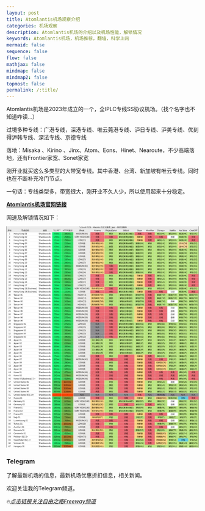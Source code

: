```yaml
---
layout: post
title: Atomlantis机场观察介绍
categories: 机场观察
description: Atomlantis机场的介绍以及机场性能，解锁情况
keywords: Atomlantis机场，机场推荐，翻墙，科学上网
mermaid: false
sequence: false
flow: false
mathjax: false
mindmap: false
mindmap2: false
topmost: false
permalink: /:title/
---
```

Atomlantis机场是2023年成立的一个，全IPLC专线SS协议机场。（找个名字也不知道咋读...） 

过境多种专线：广港专线，深港专线、唯云莞港专线、沪日专线、沪美专线、优刻得沪韩专线、深法专线、京德专线

落地：Misaka 、Kirino 、Jinx、Atom、Eons、Hinet、Nearoute，不少高端落地，还有Frontier家宽、Sonet家宽

刚开业就买这么多类型的大带宽专线。其中香港、台湾、新加坡有唯云专线。同时也在不断补充冷门节点。

一句话：专线类型多，带宽很大，刚开业不久人少，所以使用起来十分稳定。
          
[**Atomlantis机场官网链接**](https://atomlantis.cloud/#/register?code=bK09rayT)

网速及解锁情况如下：

 ![Atomlantis](/images/posts/jichang/Atomlantis.png)

### Telegram
了解最新机场的信息，最新机场优惠折扣信息，相关新闻。

欢迎关注我的Telegram频道。

🔥[*点击链接关注自由之路Freeway频道*](https://t.me/openwayz)